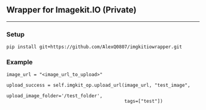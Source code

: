 ## Wrapper for Imagekit.IO (Private)
<hr>

### Setup
```
pip install git+https://github.com/AlexQ0807/imgkitiowrapper.git
```


### Example

```
image_url = "<image_url_to_upload>"

upload_success = self.imgkit_op.upload_url(image_url, "test_image",
                                           upload_image_folder='/test_folder', 
                                           tags=["test"])

```